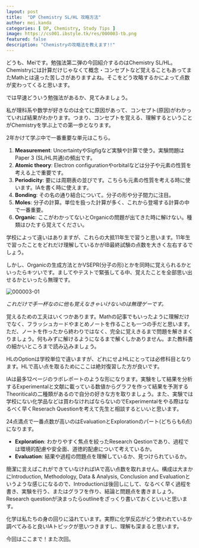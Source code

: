 ```yaml
---
layout: post
title:  "DP Chemistry SL/HL 攻略方法"
author: mei.kanda
categories: [ DP, Chemistry, Study Tips ]
image: https://cs001.ibstyle.tk/res/000003-tb.png
featured: false
description: "Chemistryの攻略法を教えます!!"
---
```


どうも、Meiです。勉強法第二弾の今回紹介するのはChemistry SL/HL。Chemistryには計算だけじゃなくて概念・コンセプトなど覚えることもあってまたMathとは違った苦しさがありますよね。そこをどう攻略するかによって点数が変わってくると思います。

では早速どういう勉強法があるか、見てみましょう。

私が理科系や数学が好きなのは全てに原因があって、コンセプト(原因)がわかっていれば結果がわかります。つまり、コンセプトを覚える、理解するということがChemistryを学ぶ上での第一歩となります。

2年かけて学ぶ中で一番重要な単元はこちら。

1. **Measurement**: UncertaintyやSigfigなど実験や計算で使う。実験問題はPaper 3 (SL/HL共通)の頻出です。
1. **Atomic theory**: Electron configurationやorbitalなどは分子や元素の性質を考える上で重要です。
1. **Periodicity**: 要には周期表の並びです。こちらも元素の性質を考える時に使います。IAを書く時に使えます。
1. **Bonding**: その名の通り結合について。分子の形や分子間力に注目。
1. **Moles**: 分子の計算。単位を扱った計算が多く、これから登場する計算の中で一番重要。
1. **Organic**: ここがわかってないとOrganicの問題が出てきた時に解けない。種類はひたすら覚えてください。

学校によって違いはありますが、これらの大抵11年生で習うと思います。11年生で習ったことをどれだけ理解しているかがIB最終試験の点数を大きく左右するでしょう。

しかし、Organicの生成方法とかVSEPR(分子の形)とかを同時に覚えられるかといったらキツいです。ましてやテストで緊張してる中、覚えたことを全部思い出せるかといったら無理です。

![000003-01](https://cs001.ibstyle.tk/res/000003-01.png)

_これだけで手一杯なのに他も覚えなきゃいけないのは無理ゲーです。_

覚えるための工夫はいくつかあります。Mathの記事でもいったように理解だけでなく、フラッシュカードやまとめノートを作ることも一つの手だと思います。ただ、ノートを作ったから終わりではなく、完全に覚えきるまで問題を解きまくりましょう。何もみずに解けるようになるまで解くしかありません。また教科書の細かいところまで読み込みましょう。

HLのOptionは学校単位で違いますが、どれにせよHLにとっては必修科目となります。HLで高い点を取るためにここは絶対復習した方が良いです。

IAは最多12ページのラボレポートのような形になります。実験をして結果を分析するExperimentalと文献に載っている数値からグラフを作って結果を予測するTheoriticalの二種類があるので自分の好きな方を取りましょう。また、実験では学校にない化学品などは買わなければならないのでExperimentalをやる際はなるべく早くReserach Questionを考えて先生と相談するといいと思います。

24点満点で一番点数が高いのはEvaluationとExplorationのパート(どちらも6点)になります。

* **Exploration**: わかりやすく焦点を絞ったResearch Qestionであり、過程では環境的配慮や安全面、道徳的配慮について考えているか。
* **Evaluation**: 結果や過程の問題点を理解しているか、見つけられているか。

簡潔に言えばこれができていなければIAで高い点数を取れません。構成は大まかにIntroduction, Methodology, Data & Analysis, Conclusion and Evaluationというような感じになるので、Introductionは後回しにして、なるべく早く過程を書き、実験を行う、またはグラフを作り、結論と問題点を書きましょう。Research questionが決まったらoutlineをざっくり書いておくといいと思います。

化学は私たちの身の回りに溢れています。実際に化学反応がどう使われているか調べてみると良いIAトピックが思いつきますし、理解も深まると思います。

今回はここまで！また次回。